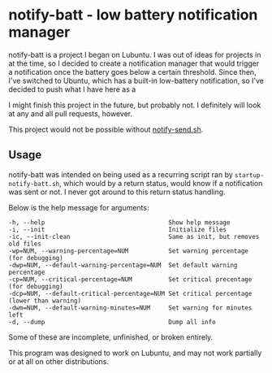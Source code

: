 # notify-batt - low battery notification manager

notify-batt is a project I began on Lubuntu. I was out of ideas for projects in
at the time, so I decided to create a notification manager that would trigger a
notification once the battery goes below a certain threshold.
Since then, I've switched to Ubuntu, which has a built-in low-battery
notification, so I've decided to push what I have here as a

I might finish this project in the future, but probably not.
I definitely will look at any and all pull requests, however.

This project would not be possible without [notify-send.sh].

[notify-send.sh]: https://github.com/vlevit/notify-send.sh/

## Usage

notify-batt was intended on being used as a recurring script ran by
`startup-notify-batt.sh`, which would by a return status, would know if a
notification was sent or not. I never got around to this return status handling.

Below is the help message for arguments:

    -h, --help                                  Show help message
    -i, --init                                  Initialize files
    -ic, --init-clean                           Same as init, but removes old files
    -wp=NUM, --warning-percentage=NUM           Set warning percentage (for debugging)
    -dwp=NUM, --default-warning-percentage=NUM  Set default warning percentage
    -cp=NUM, --critical-percentage=NUM          Set critical precentage (for debugging)
    -dcp=NUM, --default-critical-percentage=NUM Set critical percentage (lower than warning)
    -dwm=NUM, --default-warning-minutes=NUM     Set warning for minutes left
    -d, --dump                                  Dump all info

Some of these are incomplete, unfinished, or broken entirely.

This program was designed to work on Lubuntu, and may not work partially or at
all on other distributions.
